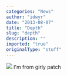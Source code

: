 ```yaml
---
categories: "News"
author: "idwyr"
date: "2013-08-07"
title: "Depth"
slug: "depth"
description: ""
imported: "true"
originalType: "stuff"
---
```



![](1_2.png) 
I'm from girly patch
